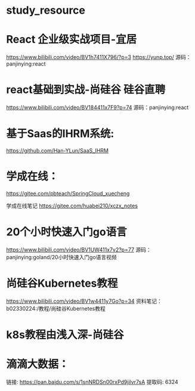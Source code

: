 # study_resource


# React 企业级实战项目-宜居
https://www.bilibili.com/video/BV1h7411X796/?p=3
https://yunp.top/
源码：panjinying:react

# react基础到实战-尚硅谷 硅谷直聘
https://www.bilibili.com/video/BV184411x7F9?p=74
源码：panjinying:react


# 基于Saas的IHRM系统:
https://github.com/Han-YLun/SaaS_IHRM



# 学成在线：
https://gitee.com/pbteach/SpringCloud_xuecheng

学成在线笔记
https://gitee.com/huabei210/xczx_notes

# 20个小时快速入门go语言
https://www.bilibili.com/video/BV1UW411x7v2?p=77
源码： panjinying:goland/20小时快速入门go语言视频

# 尚硅谷Kubernetes教程
https://www.bilibili.com/video/BV1w4411y7Go?p=34
资料笔记：b02330224:/教程/尚硅谷Kubernetes教程

# k8s教程由浅入深-尚硅谷

# 滴滴大数据：
链接: https://pan.baidu.com/s/1snNRDSn00rxPd9jilvr7sA 提取码: 6324
